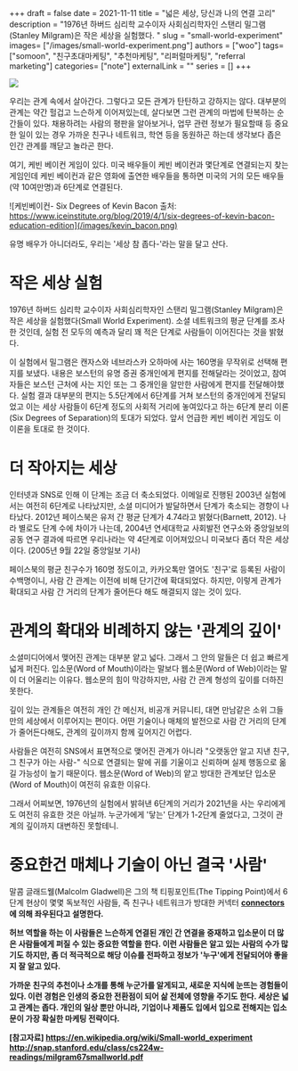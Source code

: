 +++ 
draft = false
date = 2021-11-11
title = "넓은 세상, 당신과 나의 연결 고리"
description = "1976년 하버드 심리학 교수이자 사회심리학자인 스탠리 밀그램(Stanley Milgram)은 작은 세상을 실험했다. "
slug = "small-world-experiment"
images= ["/images/small-world-experiment.png"]
authors = ["woo"]
tags= ["somoon", "친구초대마케팅", "추천마케팅", "리퍼럴마케팅", "referral marketing"]
categories= ["note"]
externalLink = ""
series = []
+++

![](/images/small-world-experiment.png)

우리는 관계 속에서 살아간다. 그렇다고 모든 관계가 탄탄하고 강하지는 않다. 대부분의 관계는 약간 헐겁고 느슨하게 이어져있는데, 살다보면 그런 관계의 마법에 탄복하는 순간들이 있다. 채용하려는 사람의 평판을 알아보거나, 업무 관련 정보가 필요할때 등 중요한 일이 있는 경우 가까운 친구나 네트워크, 학연 등을 동원하곤 하는데 생각보다 좁은 인간 관계를 깨닫고 놀라곤 한다. 

여기, 케빈 베이컨 게임이 있다. 미국 배우들이 케빈 베이컨과 몇단계로 연결되는지 찾는 게임인데 케빈 베이컨과 같은 영화에 출연한 배우들을 통하면 미국의 거의 모든 배우들(약 10여만명)과 6단계로 연결된다. 

![케빈베이컨- Six Degrees of Kevin Bacon 출처: https://www.iceinstitute.org/blog/2019/4/1/six-degrees-of-kevin-bacon-education-edition](/images/kevin_bacon.png)

유명 배우가 아니더라도, 우리는 '세상 참 좁다-'라는 말을 달고 산다.

# 작은 세상 실험
1976년 하버드 심리학 교수이자 사회심리학자인 스탠리 밀그램(Stanley Milgram)은 작은 세상을 실험했다(Small World Experiment). 소셜 네트워크의 평균 단계를 조사한 것인데, 실험 전 모두의 예측과 달리 꽤 적은 단계로 사람들이 이어진다는 것을 밝혔다. 

이 실험에서 밀그램은 캔자스와 네브라스카 오하마에 사는 160명을 무작위로 선택해 편지를 보냈다. 내용은 보스턴의 유명 증권 중개인에게 편지를 전해달라는 것이었고, 참여자들은 보스턴 근처에 사는 지인 또는 그 중개인을 알만한 사람에게 편지를 전달해야했다. 실험 결과 대부분의 편지는 5.5단계에서 6단계를 거쳐 보스턴의 중개인에게 전달되었고 이는 세상 사람들이 6단계 정도의 사회적 거리에 놓여있다고 하는 6단계 분리 이론(Six Degrees of Separation)의 토대가 되었다. 앞서 언급한 케빈 베이컨 게임도 이 이론을 토대로 한 것이다.

# 더 작아지는 세상
인터넷과 SNS로 인해 이 단계는 조금 더 축소되었다. 이메일로 진행된 2003년 실험에서는 여전히 6단계로 나타났지만, 소셜 미디어가 발달하면서 단계가 축소되는 경향이 나타났다. 2012년 페이스북은 유저 간 평균 단계가 4.74라고 밝혔다(Barnett, 2012). 나라 별로도 단계 수에 차이가 나는데, 2004년 연세대학교 사회발전 연구소와 중앙일보의 공동 연구 결과에 따르면 우리나라는 약 4단계로 이어져있으니 미국보다 좀더 작은 세상이다. (2005년 9월 22일 중앙일보 기사)

페이스북의 평균 친구수가 160명 정도이고, 카카오톡만 열어도 '친구'로 등록된 사람이 수백명이니, 사람 간 관계는 이전에 비해 단기간에 확대되었다. 하지만, 이렇게 관계가 확대되고 사람 간 거리의 단계가 줄어든다 해도 해결되지 않는 것이 있다. 

# 관계의 확대와 비례하지 않는 '관계의 깊이'
소셜미디어에서 맺어진 관계는 대부분 얕고 넓다. 그래서 그 안의 말들은 더 쉽고 빠르게 넓게 퍼진다. 입소문(Word of Mouth)이라는 말보다 웹소문(Word of Web)이라는 말이 더 어울리는 이유다. 웹소문의 힘이 막강하지만, 사람 간 관계 형성의 깊이를 더하진 못한다. 

깊이 있는 관계들은 여전히 개인 간 메신저, 비공개 커뮤니티, 대면 만남같은 소위 그들만의 세상에서 이루어지는 편이다. 어떤 기술이나 매체의 발전으로 사람 간 거리의 단계가 줄어든다해도, 관계의 깊이까지 함께 깊어지긴 어렵다. 

사람들은 여전히 SNS에서 표면적으로 맺어진 관계가 아니라 "오랫동안 알고 지낸 친구, 그 친구가 아는 사람-" 식으로 연결되는 말에 귀를 기울이고 신뢰하며 실제 행동으로 옮길 가능성이 높기 때문이다. 웹소문(Word of Web)의 얕고 방대한 관계보단 입소문(Word of Mouth)이 여전히 유효한 이유다.

그래서 어찌보면, 1976년의 실험에서 밝혀낸 6단계의 거리가 2021년을 사는 우리에게도 여전히 유효한 것은 아닐까. 누군가에게 '닿는' 단계가 1-2단계 줄었다고, 그것이 관계의 깊이까지 대변하진 못할테니. 

# 중요한건 매체나 기술이 아닌 결국 '사람'
말콤 글래드웰(Malcolm Gladwell)은 그의 책 티핑포인트(The Tipping Point)에서 6단계 현상이 몇몇 독보적인 사람들, 즉 친구나 네트워크가 방대한 커넥터 <a href="https://en.wikipedia.org/wiki/Connector_(social)"><strong>connectors</strong></a><strong>에 의해 좌우된다고 설명한다. 

허브 역할을 하는 이 사람들은 느슨하게 연결된 개인 간 연결을 중재하고 입소문이 더 많은 사람들에게 퍼질 수 있는 중요한 역할을 한다. 이런 사람들은 알고 있는 사람의 수가 많기도 하지만, 좀 더 적극적으로 해당 이슈를 전파하고 정보가 '누구'에게 전달되어야 좋을지 잘 알고 있다. 

가까운 친구의 추천이나 소개를 통해 누군가를 알게되고, 새로운 지식에 눈뜨는 경험들이 있다. 이런 경험은 인생의 중요한 전환점이 되어 삶 전체에 영향을 주기도 한다. 세상은 넓고 관계는 좁다. 개인의 일상 뿐만 아니라, 기업이나 제품도 입에서 입으로 전해지는 입소문이 가장 확실한 마케팅 전략이다. 

[참고자료]
<a href="https://en.wikipedia.org/wiki/Small-world_experiment">https://en.wikipedia.org/wiki/Small-world_experiment</a>
<a href="http://snap.stanford.edu/class/cs224w-readings/milgram67smallworld.pdf">http://snap.stanford.edu/class/cs224w-readings/milgram67smallworld.pdf</a>

<!-- </p><hr><p><a href="https://somoon.io" rel="noreferrer">소문(somoon)</a>은 리퍼럴 마케팅 솔루션으로 브랜드 성장을 돕습니다. 간단한 친구 초대 프로그램을 플러그인으로 설치하고 고객 획득과 관리를 시작하세요.</p><div class="kg-card kg-button-card kg-align-left"><a href="https://tally.so#tally-open=waex9Z&amp;tally-layout=modal&amp;tally-emoji-text=📩&amp;tally-emoji-animation=wave" class="kg-btn kg-btn-accent">문의 남기기</a></div> -->
